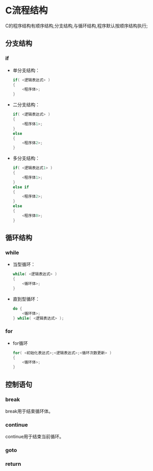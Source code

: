 # C流程结构

C的程序结构有顺序结构,分支结构,与循环结构,程序默认按顺序结构执行;

## 分支结构

### if

* 单分支结构：

  ```C
  if( <逻辑表达式> )
  {
      <程序体>;
  }
  ```

* 二分支结构：

  ```C
  if( <逻辑表达式> )
  {
      <程序体1>;
  }
  else
  {
      <程序体2>;
  }
  ```

* 多分支结构：

  ```C
  if( <逻辑表达式1> )
  {
      <程序体1>;
  }
  else if
  {
      <程序体2>;
  }
  else
  {
      <程序体0>;
  }
  ```

## 循环结构

### while

* 当型循环：

  ```C
  while( <逻辑表达式> )
  {
      <循环体>;
  }
  ```

* 直到型循环：

  ```C
  do {
      <循环体>;
  } while( <逻辑表达式> );
  ```



### for

* for循环

  ```C
  for( <初始化表达式>;<逻辑表达式>;<循环次数更新> )
  {
      <循环体>;
  }
  ```

## 控制语句

### break

break用于结束循环体。

### continue

continue用于结束当前循环。

### goto

### return
